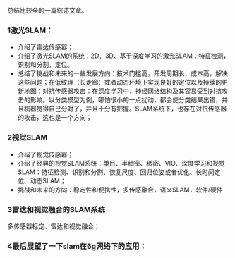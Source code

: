 总结比较全的一篇综述文章。

### 1激光SLAM：
- 介绍了雷达传感器；
- 介绍了激光SLAM的系统：2D、3D、基于深度学习的激光SLAM：特征检测，识别和分割，定位。
- 总结了挑战和未来的一些发展方向：技术门槛高，开发周期长，成本高，解决这些问题；在低纹理（长走廊）或者动态环境下实现良好的定位以及持续的更新地图；对抗传感器攻击：在深度学习中，神经网络结构及其容易受到对抗攻击的影响。以分类模型为例，哪怕很小的一点扰动，都会使分类结果出错，并且机器觉得自己分对了，并且十分有把握。SLAM系统下，也存在对抗传感器的攻击，这也是一个方向；
### 2视觉SLAM
- 介绍了视觉传感器；
- 介绍了经典的视觉SLAM系统：单目、半稠密、稠密、VIO、深度学习和视觉SLAM：特征检测、识别和分割、恢复尺度、回归位姿或者优化、长时间定位、动态SLAM；
- 挑战和未来的方向：稳定性和便携性，多传感融合，语义SLAM，软件/硬件
### 3雷达和视觉融合的SLAM系统
多传感器标定、雷达和视觉融合；
### 4最后展望了一下slam在6g网络下的应用：
